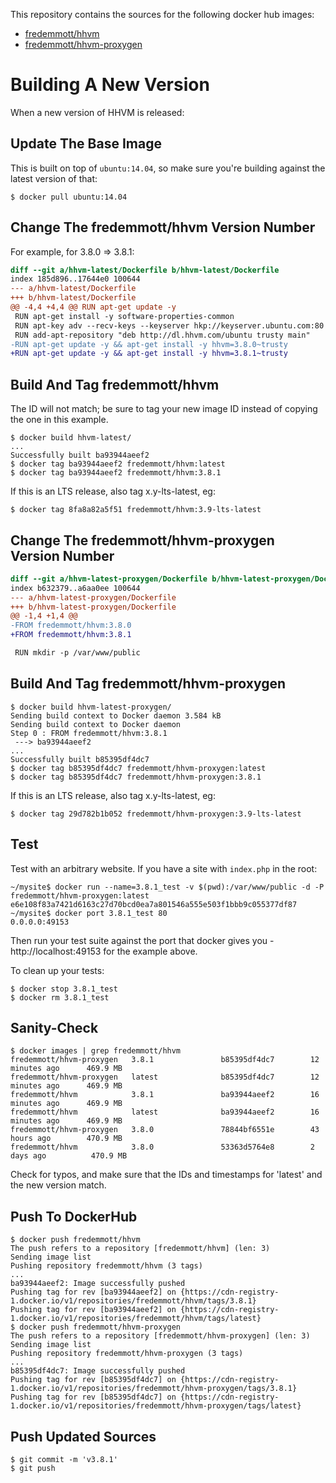 This repository contains the sources for the following docker hub images:

 - [fredemmott/hhvm](https://registry.hub.docker.com/u/fredemmott/hhvm/)
 - [fredemmott/hhvm-proxygen](https://registry.hub.docker.com/u/fredemmott/hhvm-proxygen/)

Building A New Version
======================

When a new version of HHVM is released:

Update The Base Image
---------------------

This is built on top of `ubuntu:14.04`, so make sure you're building against
the latest version of that:

```
$ docker pull ubuntu:14.04
```

Change The fredemmott/hhvm Version Number
-----------------------------------------

For example, for 3.8.0 => 3.8.1:

```diff
diff --git a/hhvm-latest/Dockerfile b/hhvm-latest/Dockerfile
index 185d896..17644e0 100644
--- a/hhvm-latest/Dockerfile
+++ b/hhvm-latest/Dockerfile
@@ -4,4 +4,4 @@ RUN apt-get update -y
 RUN apt-get install -y software-properties-common
 RUN apt-key adv --recv-keys --keyserver hkp://keyserver.ubuntu.com:80 0x5a16e7281be7
 RUN add-apt-repository "deb http://dl.hhvm.com/ubuntu trusty main"
-RUN apt-get update -y && apt-get install -y hhvm=3.8.0~trusty
+RUN apt-get update -y && apt-get install -y hhvm=3.8.1~trusty
```

Build And Tag fredemmott/hhvm
-----------------------------

The ID will not match; be sure to tag your new image ID instead of copying
the one in this example.

```
$ docker build hhvm-latest/
...
Successfully built ba93944aeef2
$ docker tag ba93944aeef2 fredemmott/hhvm:latest
$ docker tag ba93944aeef2 fredemmott/hhvm:3.8.1
```

If this is an LTS release, also tag x.y-lts-latest, eg:

```
$ docker tag 8fa8a82a5f51 fredemmott/hhvm:3.9-lts-latest
```

Change The fredemmott/hhvm-proxygen Version Number
--------------------------------------------------

```diff
diff --git a/hhvm-latest-proxygen/Dockerfile b/hhvm-latest-proxygen/Dockerfile
index b632379..a6aa0ee 100644
--- a/hhvm-latest-proxygen/Dockerfile
+++ b/hhvm-latest-proxygen/Dockerfile
@@ -1,4 +1,4 @@
-FROM fredemmott/hhvm:3.8.0
+FROM fredemmott/hhvm:3.8.1

 RUN mkdir -p /var/www/public
```

Build And Tag fredemmott/hhvm-proxygen
--------------------------------------

```
$ docker build hhvm-latest-proxygen/
Sending build context to Docker daemon 3.584 kB
Sending build context to Docker daemon
Step 0 : FROM fredemmott/hhvm:3.8.1
 ---> ba93944aeef2
...
Successfully built b85395df4dc7
$ docker tag b85395df4dc7 fredemmott/hhvm-proxygen:latest
$ docker tag b85395df4dc7 fredemmott/hhvm-proxygen:3.8.1
```

If this is an LTS release, also tag x.y-lts-latest, eg:

```
$ docker tag 29d782b1b052 fredemmott/hhvm-proxygen:3.9-lts-latest
```

Test
----

Test with an arbitrary website. If you have a site with `index.php` in the root:

```
~/mysite$ docker run --name=3.8.1_test -v $(pwd):/var/www/public -d -P fredemmott/hhvm-proxygen:latest
e6e108f83a7421d6163c27d70bcd0ea7a801546a555e503f1bbb9c055377df87
~/mysite$ docker port 3.8.1_test 80
0.0.0.0:49153
```

Then run your test suite against the port that docker gives you - http://localhost:49153 for the example above.

To clean up your tests:

```
$ docker stop 3.8.1_test
$ docker rm 3.8.1_test
```

Sanity-Check
------------

```
$ docker images | grep fredemmott/hhvm
fredemmott/hhvm-proxygen   3.8.1               b85395df4dc7        12 minutes ago      469.9 MB
fredemmott/hhvm-proxygen   latest              b85395df4dc7        12 minutes ago      469.9 MB
fredemmott/hhvm            3.8.1               ba93944aeef2        16 minutes ago      469.9 MB
fredemmott/hhvm            latest              ba93944aeef2        16 minutes ago      469.9 MB
fredemmott/hhvm-proxygen   3.8.0               78844bf6551e        43 hours ago        470.9 MB
fredemmott/hhvm            3.8.0               53363d5764e8        2 days ago          470.9 MB
```

Check for typos, and make sure that the IDs and timestamps for 'latest' and the new version match.

Push To DockerHub
-----------------

```
$ docker push fredemmott/hhvm
The push refers to a repository [fredemmott/hhvm] (len: 3)
Sending image list
Pushing repository fredemmott/hhvm (3 tags)
...
ba93944aeef2: Image successfully pushed
Pushing tag for rev [ba93944aeef2] on {https://cdn-registry-1.docker.io/v1/repositories/fredemmott/hhvm/tags/3.8.1}
Pushing tag for rev [ba93944aeef2] on {https://cdn-registry-1.docker.io/v1/repositories/fredemmott/hhvm/tags/latest}
$ docker push fredemmott/hhvm-proxygen
The push refers to a repository [fredemmott/hhvm-proxygen] (len: 3)
Sending image list
Pushing repository fredemmott/hhvm-proxygen (3 tags)
...
b85395df4dc7: Image successfully pushed
Pushing tag for rev [b85395df4dc7] on {https://cdn-registry-1.docker.io/v1/repositories/fredemmott/hhvm-proxygen/tags/3.8.1}
Pushing tag for rev [b85395df4dc7] on {https://cdn-registry-1.docker.io/v1/repositories/fredemmott/hhvm-proxygen/tags/latest}
```

Push Updated Sources
--------------------

```
$ git commit -m 'v3.8.1'
$ git push
```
